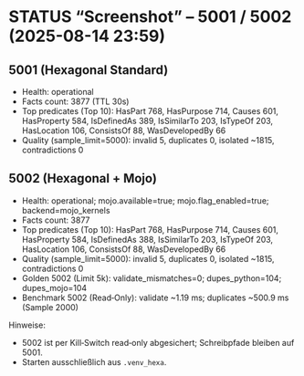 # STATUS “Screenshot” – 5001 / 5002 (2025-08-14 23:59)

## 5001 (Hexagonal Standard)
- Health: operational
- Facts count: 3877 (TTL 30s)
- Top predicates (Top 10): HasPart 768, HasPurpose 714, Causes 601, HasProperty 584, IsDefinedAs 389, IsSimilarTo 203, IsTypeOf 203, HasLocation 106, ConsistsOf 88, WasDevelopedBy 66
- Quality (sample_limit=5000): invalid 5, duplicates 0, isolated ~1815, contradictions 0

## 5002 (Hexagonal + Mojo)
- Health: operational; mojo.available=true; mojo.flag_enabled=true; backend=mojo_kernels
- Facts count: 3877
- Top predicates (Top 10): HasPart 768, HasPurpose 714, Causes 601, HasProperty 584, IsDefinedAs 388, IsSimilarTo 203, IsTypeOf 203, HasLocation 106, ConsistsOf 88, WasDevelopedBy 66
- Quality (sample_limit=5000): invalid 5, duplicates 0, isolated ~1815, contradictions 0
- Golden 5002 (Limit 5k): validate_mismatches=0; dupes_python=104; dupes_mojo=104
- Benchmark 5002 (Read‑Only): validate ~1.19 ms; duplicates ~500.9 ms (Sample 2000)

Hinweise:
- 5002 ist per Kill‑Switch read‑only abgesichert; Schreibpfade bleiben auf 5001.
- Starten ausschließlich aus `.venv_hexa`.
